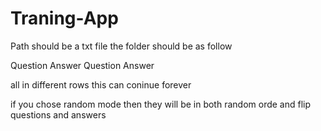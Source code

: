 # Traning-App
Path should be a txt file
the folder should be as follow

Question
Answer
Question 
Answer

all in different rows
this can coninue forever

if you chose random mode then they will be in both random orde and flip questions and answers
